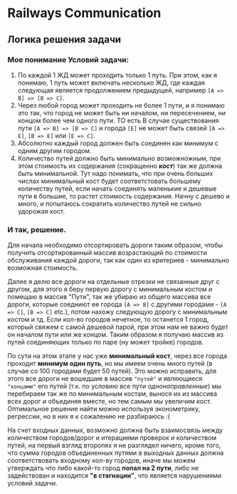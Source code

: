 # Railways Communication

## Логика решения задачи

### Мое понимание Условий задачи:

1. По каждой 1 ЖД может проходить только 1 путь. При этом, как я понимаю, 1 путь может
включать несколько ЖД, где каждая следующая является продолжением предыдущей,
например `[A => B] => [B => C]`.
2. Через любой город может проходить не более 1 пути, и я понимаю это так, что город
не может быть ни началом, ни пересечением, ни концом более чем одного пути. ТО есть
В случае существования пути `[A => B] => [B => C]` и города `[E]` не может быть связей
`[A => E]`, `[B => E]` или `[E => C]`.
3. Абсолютно каждый город должен быть соединен как минимум с одним другим городом.
4. Количество путей должно быть минимально возможножным, при этом стоимость их
содержания (сокращенно ***кост***) так же должна быть минимальной. Тут надо понимать, что
при очень больших числах минимальный кост будет соответстовать большему количеству
путей, если начать соединять маленькие и дешевые пути в большие, то растет стоимость
содержания. Начну с дешево и много, и попытаюсь сократить количество путей не сильно
удорожая кост.

### И так, решение.

Для начала необходимо отсортировать дороги таким образом, 
чтобы получить отсортированный массив возрастающий по стоимости обслуживания
каждой дороги, так как один из критериев - минимально возможная
стоимость.

Далее я делю все дороги на отдельные отрезки не связанные друг с другом,
для этого я беру первую дорогу с минимальным костом и помещаю в массив "Пути", так
же убираю из общего массива все 
дороги, которые соедниют ее города `[A => B]` с другими городами - `[A => C]`, `[B => C]` etc.),
потом нахожу следующую дорогу с минимальным костом и тд. Если кол-во городов нечетное,
то останется 1 город, который свяжем с самой дешевой парой, при этом нам не важно будет он началом пути или же концом.
Таким образом я получаю массив из путей соединяющих только по паре (ну может тройке) городов.

По сути на этом этапе у нас уже **минимальный кост**, через все города проходит **минимум один путь**,
но мы имеем очень много путей (в случае со 100 городами будет 50 путей).
Это можно исправить, для этого все дороги не вошедшие в массив `"путей"` и
являющиеся `"концами"` его путей (т.к. по условию все пути *однонаправленные*) мы перебираем
так же по минимальным костам, вынося их из массива всех дорог и объединяя вместе, но тем самым мы увеличим кост. Оптимальное решение найти можно используя эконометрику, регрессии, но в них я к сожалению не разбираюсь :(

На счет входных данных, возможно должна быть взаимосвязь между количеством городов/дорог и итерациями проверок и количеством путей, на первый взгляд второпях я не разглядел ничего, кроме того, что сумма городов объединенных путями в выходных данных должна соответствовать входному кол-ву городов, иначе мы можем утверждать что либо какой-то город **попал на 2 пути**, либо не задействован и находится **"в стагнации"**, что является нарушениями условий задачи.